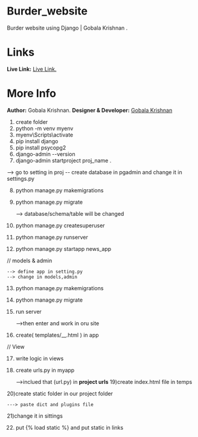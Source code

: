 ﻿# Burder_website

Burder website using Django | Gobala Krishnan .

# Links
<b>Live Link:</b> <a href="#" target="_blank">Live Link.</a>

# More Info
<b>Author:</b> Gobala Krishnan.
<b>Designer & Developer:</b> <a href="https://gkrizz.github.io/1-Portfolio/" target="_blank">Gobala Krishnan</a>

1) create folder
2) python -m venv myenv
3) myenv\Scripts\activate
4) pip install django
5) pip install psycopg2
6) django-admin --version
7) django-admin startproject proj_name .

--> go to setting in proj 
	-- create database in pgadmin and change it in settings.py

8)  python manage.py makemigrations
9)  python manage.py migrate

    --> database/schema/table  will be changed

10) python manage.py createsuperuser 
11) python manage.py runserver
12) python manage.py startapp news_app 

// models & admin

    --> define app in setting.py 
    --> change in models,admin

13) python manage.py makemigrations
14) python manage.py migrate
15) run server

    -->then enter and work in oru site 



16) create( templates/__.html ) in app 

// View

17) write logic in views 


18) create urls.py in myapp

    -->inclued that (url.py) in __project urls__
19)create index.html file in temps

20)create static folder in our project folder

	---> paste dict and plugins file 

21)change it in sittings 

22) put {% load static %} and put static in links
